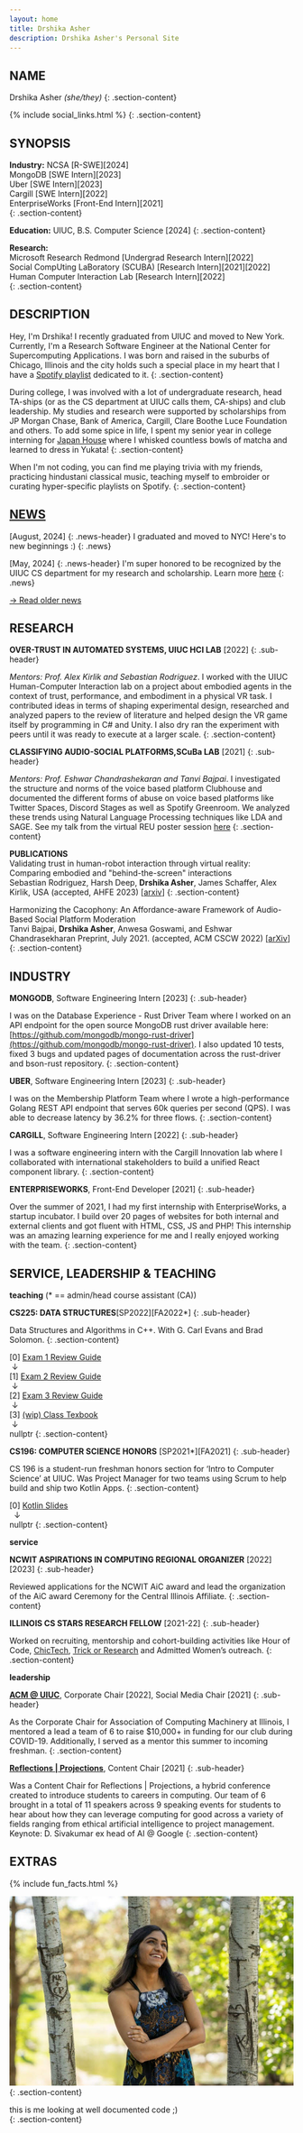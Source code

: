 ```yaml
---
layout: home
title: Drshika Asher
description: Drshika Asher's Personal Site
---
```

## NAME

Drshika Asher *(she/they)*
{: .section-content}

{% include social_links.html %}
{: .section-content}

## SYNOPSIS

**Industry:**
NCSA [R-SWE][2024]   
MongoDB [SWE Intern][2023]   
Uber [SWE Intern][2023]   
Cargill [SWE Intern][2022]   
EnterpriseWorks [Front-End Intern][2021]  
{: .section-content}

**Education:** UIUC, B.S. Computer Science [2024]
{: .section-content}

**Research:**  
Microsoft Research Redmond [Undergrad Research Intern][2022]   
Social CompUting LaBoratory (SCUBA) [Research Intern][2021][2022]    
Human Computer Interaction Lab [Research Intern][2022]    
{: .section-content}

## DESCRIPTION 

Hey, I'm Drshika! I recently graduated from UIUC and moved to New York. Currently, I'm a Research Software Engineer at the National Center for Supercomputing Applications. I was born and raised in the suburbs of Chicago, Illinois and the city holds such a special place in my heart that I have a [Spotify playlist](https://open.spotify.com/playlist/0GOlx5tIU2eruC47yMRmrO?si=35f55188f7744fd9) dedicated to it. 
{: .section-content}

During college, I was involved with a lot of undergraduate research, head TA-ships (or as the CS department at UIUC calls them, CA-ships) and club leadership. My studies and research were supported by scholarships from JP Morgan Chase, Bank of America, Cargill, Clare Boothe Luce Foundation and others. To add some spice in life, I spent my senior year in college interning for [Japan House](https://japanhouse.illinois.edu/) where I whisked countless bowls of matcha and learned to dress in Yukata!
{: .section-content}
 
When I'm not coding, you can find me playing trivia with my friends, practicing hindustani classical music, teaching myself to embroider or curating hyper-specific playlists on Spotify. 
{: .section-content}

## [NEWS](#news)

[August, 2024]
{: .news-header}
I graduated and moved to NYC! Here's to new beginnings :) 
{: .news} 

[May, 2024] 
{: .news-header} 
I'm super honored to be recognized by the UIUC CS department for my research and scholarship. Learn more [here](https://siebelschool.illinois.edu/news/2024-celeb-excel)
{: .news} 

[-> Read older news](/news-archive)

## RESEARCH

**OVER-TRUST IN AUTOMATED SYSTEMS, UIUC HCI LAB** [2022]
{: .sub-header}

*Mentors: Prof. Alex Kirlik and Sebastian Rodriguez*. I worked with the UIUC Human-Computer Interaction lab on a project about embodied agents in the context of trust, performance, and embodiment in a physical VR task. I contributed ideas in terms of shaping experimental design, researched and analyzed papers to the review of literature and helped design the VR game itself by programming in C# and Unity. I also dry ran the experiment with peers until it was ready to execute at a larger scale. 
{: .section-content}

**CLASSIFYING AUDIO-SOCIAL PLATFORMS,SCuBa LAB** [2021]
{: .sub-header}

*Mentors: Prof. Eshwar Chandrashekaran and Tanvi Bajpai*. I investigated the structure and norms of the voice based platform Clubhouse and documented the different forms of abuse on voice based platforms like Twitter Spaces, Discord Stages as well as Spotify Greenroom. We analyzed these trends using Natural Language Processing techniques like LDA and SAGE. See my talk from the virtual REU poster session [here](https://cs.illinois.edu/research/undergraduate-research/summer-research-experience-undergraduates/participants/drshika-asher)
{: .section-content}

**PUBLICATIONS**   
Validating trust in human-robot interaction through virtual reality: Comparing embodied and "behind-the-screen" interactions   
Sebastian Rodriguez, Harsh Deep, **Drshika Asher**, James Schaffer, Alex Kirlik, USA (accepted, AHFE 2023) \[[arxiv](https://openaccess.cms-conferences.org/publications/book/978-1-958651-93-3/article/978-1-958651-93-3_9)\]
{: .section-content}

Harmonizing the Cacophony: An Affordance-aware Framework of Audio-Based Social Platform Moderation   
Tanvi Bajpai, **Drshika Asher**, Anwesa Goswami, and Eshwar Chandrasekharan
Preprint, July 2021. (accepted, ACM CSCW 2022) [[arXiv](https://arxiv.org/abs/2107.09008)]
{: .section-content}

## INDUSTRY

**MONGODB**, Software Engineering Intern [2023]
{: .sub-header}

I was on the Database Experience - Rust Driver Team where I worked on an API endpoint for the open source MongoDB rust driver available here: [https://github.com/mongodb/mongo-rust-driver](https://github.com/mongodb/mongo-rust-driver). I also updated 10 tests, fixed 3 bugs and updated pages of documentation across the rust-driver and bson-rust repository. 
{: .section-content}

**UBER**, Software Engineering Intern [2023]
{: .sub-header}

I was on the Membership Platform Team where I wrote a high-performance Golang REST API endpoint that serves 60k queries per second (QPS). I was able to decrease latency by 36.2% for three flows. 
{: .section-content}

**CARGILL**, Software Engineering Intern [2022]
{: .sub-header}

I was a software engineering intern with the Cargill Innovation lab where I collaborated with international stakeholders to build a unified React component library.
{: .section-content}

**ENTERPRISEWORKS**, Front-End Developer [2021]
{: .sub-header}

Over the summer of 2021, I had my first internship with EnterpriseWorks, a startup incubator. I build over 20 pages of websites for both internal and external clients and got fluent with HTML, CSS, JS and PHP! This internship was an amazing learning experience for me and I really enjoyed working with the team.
{: .section-content}

## SERVICE, LEADERSHIP & TEACHING

**teaching** (* == admin/head course assistant (CA))

**CS225: DATA STRUCTURES**[SP2022][FA2022*]
{: .sub-header}

Data Structures and Algorithms in C++. With G. Carl Evans and Brad Solomon. 
{: .section-content}

[0] [Exam 1 Review Guide](https://drshika.notion.site/Exam-1-Review-8222916da8114aceafafcd25db66dccc)   
 &nbsp;↓    
[1] [Exam 2 Review Guide](https://drshika.notion.site/Exam-2-Review-b9f8acdc9c64470080ce7f42105134d4)   
 &nbsp;↓   
[2] [Exam 3 Review Guide](https://www.notion.so/drshika/Exam-3-Review-cd5493319d2545d2b099dc10a690ec31)   
 &nbsp;↓   
[3] [(wip) Class Texbook](https://drshika.github.io/cs225-coursebook/)   
 &nbsp;↓  
nullptr 
{: .section-content}

**CS196: COMPUTER SCIENCE HONORS** [SP2021*][FA2021]
{: .sub-header}

CS 196 is a student-run freshman honors section for ‘Intro to Computer Science’ at UIUC. Was Project Manager for two teams using Scrum to help build and ship two Kotlin Apps.
{: .section-content}

[0] [Kotlin Slides](https://docs.google.com/presentation/d/1efdbPEUBnE5P_QJIuWO4aWLMJm2U5TwSn668uMNahi8/edit?usp=sharing)   
 &nbsp;   ↓   
nullptr 
{: .section-content}

**service**

**NCWIT ASPIRATIONS IN COMPUTING REGIONAL ORGANIZER** [2022][2023]
{: .sub-header}

Reviewed applications for the NCWIT AiC award and lead the organization of the AiC award Ceremony for the Central Illinois Affiliate.
{: .section-content}

**ILLINOIS CS STARS RESEARCH FELLOW** [2021-22]
{: .sub-header}

Worked on recruiting, mentorship and cohort-building activities like Hour of Code, [ChicTech](https://cs.illinois.edu/news/chictech-created-an-encouraging-computing-environment-for-high-school-students), [Trick or Research](https://cs.illinois.edu/news/trick-or-research-event-broke-down-barriers-to-undergraduates-in-research) and Admitted Women’s outreach.
{: .section-content}

**leadership**

**[ACM @ UIUC](https://acm.illinois.edu/)**, Corporate Chair [2022], Social Media Chair [2021]
{: .sub-header}

As the Corporate Chair for Association of Computing Machinery at Illinois, I mentored a lead a team of 6 to raise $10,000+ in funding for our club during COVID-19. Additionally, I served as a mentor this summer to incoming freshman.
{: .section-content}

**[Reflections \| Projections](https://www.reflectionsprojections.org/)**, Content Chair [2021]
{: .sub-header}

Was a Content Chair for Reflections \| Projections, a hybrid conference created to introduce students to careers in computing. Our team of 6 brought in a total of 11 speakers across 9 speaking events for students to hear about how they can leverage computing for good across a variety of fields ranging from ethical artificial intelligence to project management. Keynote: D. Sivakumar ex head of AI @ Google
{: .section-content}

## **EXTRAS**

{% include fun_facts.html %}

![](assets/images/me.png)
{: .section-content}
<figcaption alt="Drshika is gazing up and smiling at the sun shining through the trees">this is me looking at well documented code ;)</figcaption>
{: .section-content}